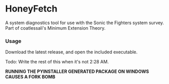 # HoneyFetch
A system diagnostics tool for use with the Sonic the Fighters system survey. Part of coatlessali's Minimum Extension Theory.

### Usage
Download the latest release, and open the included executable.

Todo: Write the rest of this when it's not 2:28 AM.

**RUNNING THE PYINSTALLER GENERATED PACKAGE ON WINDOWS CAUSES A FORK BOMB**